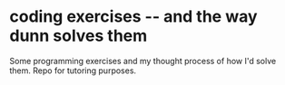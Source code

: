 # coding exercises -- and the way dunn solves them

Some programming exercises and my thought process of how I'd solve them. Repo for tutoring purposes.
